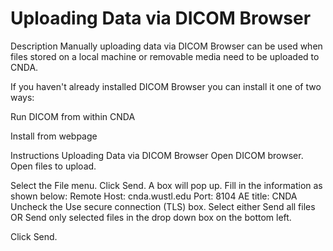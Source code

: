 #  Uploading Data via DICOM Browser

Description
Manually uploading data via DICOM Browser can be used when files stored on a local machine or removable media need to be uploaded to CNDA.

If you haven't already installed DICOM Browser you can install it one of two ways:

Run DICOM from within CNDA

Install from webpage

Instructions
Uploading Data via DICOM Browser
Open DICOM browser.
Open files to upload.



Select the File menu.
Click Send.
A box will pop up. Fill in the information as shown below:
Remote Host: cnda.wustl.edu
Port: 8104
AE title: CNDA
Uncheck the Use secure connection (TLS) box.
Select either Send all files OR Send only selected files in the drop down box on the bottom left.


Click Send.
